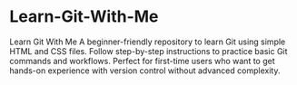 # Learn-Git-With-Me
Learn Git With Me
A beginner-friendly repository to learn Git using simple HTML and CSS files. Follow step-by-step instructions to practice basic Git commands and workflows. Perfect for first-time users who want to get hands-on experience with version control without advanced complexity.
